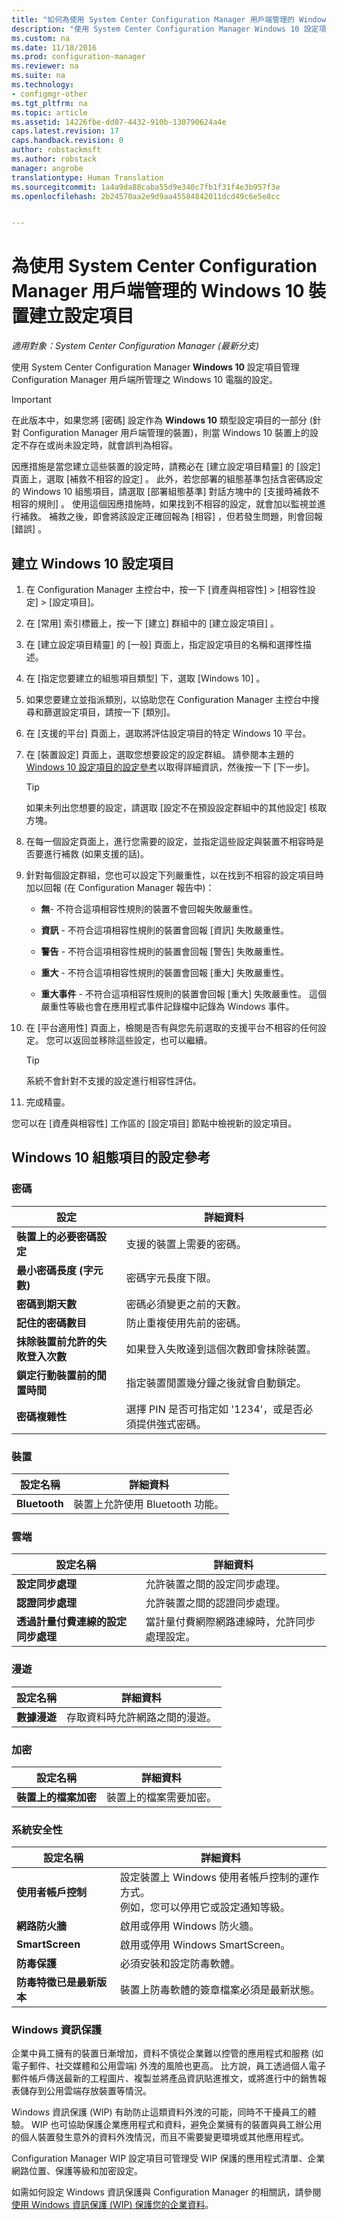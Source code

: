 ```yaml
---
title: "如何為使用 System Center Configuration Manager 用戶端管理的 Windows 10 裝置建立設定項目 | Microsoft Docs"
description: "使用 System Center Configuration Manager Windows 10 設定項目管理 Configuration Manager 用戶端所管理之 Windows 10 電腦的設定。"
ms.custom: na
ms.date: 11/18/2016
ms.prod: configuration-manager
ms.reviewer: na
ms.suite: na
ms.technology:
- configmgr-other
ms.tgt_pltfrm: na
ms.topic: article
ms.assetid: 14226fbe-dd07-4432-910b-130790624a4e
caps.latest.revision: 17
caps.handback.revision: 0
author: robstackmsft
ms.author: robstack
manager: angrobe
translationtype: Human Translation
ms.sourcegitcommit: 1a4a9da88caba55d9e340c7fb1f31f4e3b957f3e
ms.openlocfilehash: 2b24570aa2e9d9aa45584842011dcd49c6e5e8cc


---
```

# <a name="create-configuration-items-for-windows-10-devices-managed-with-the-system-center-configuration-manager-client"></a>為使用 System Center Configuration Manager 用戶端管理的 Windows 10 裝置建立設定項目

*適用對象：System Center Configuration Manager (最新分支)*

使用 System Center Configuration Manager **Windows 10** 設定項目管理 Configuration Manager 用戶端所管理之 Windows 10 電腦的設定。  

> [!IMPORTANT]  
>  在此版本中，如果您將 [密碼] 設定作為 **Windows 10** 類型設定項目的一部分 (針對 Configuration Manager 用戶端管理的裝置)，則當 Windows 10 裝置上的設定不存在或尚未設定時，就會誤判為相容。  
>   
>  因應措施是當您建立這些裝置的設定時，請務必在 [建立設定項目精靈] 的 [設定] 頁面上，選取 [補救不相容的設定]  。 此外，若您部署的組態基準包括含密碼設定的 Windows 10 組態項目，請選取 [部署組態基準] 對話方塊中的 [支援時補救不相容的規則]  。 使用這個因應措施時，如果找到不相容的設定，就會加以監視並進行補救。 補救之後，即會將該設定正確回報為 [相容]  ，但若發生問題，則會回報 [錯誤] 。  

## <a name="create-a-windows-10-configuration-item"></a>建立 Windows 10 設定項目  

1.  在 Configuration Manager 主控台中，按一下 [資產與相容性] > [相容性設定] > [設定項目]。  

3.  在 [常用]  索引標籤上，按一下 [建立]  群組中的 [建立設定項目] 。  

4.  在 [建立設定項目精靈]  的 [一般] 頁面上，指定設定項目的名稱和選擇性描述。  

5.  在 [指定您要建立的組態項目類型] 下，選取 [Windows 10] 。  

6.  如果您要建立並指派類別，以協助您在 Configuration Manager 主控台中搜尋和篩選設定項目，請按一下 [類別]。  

7.  在 [支援的平台] 頁面上，選取將評估設定項目的特定 Windows 10 平台。  

8.  在 [裝置設定] 頁面上，選取您想要設定的設定群組。 請參閱本主題的 [Windows 10 設定項目的設定參考](/sccm/compliance/deploy-use/create-configuration-items-for-windows-10-devices-managed-with-the-client#windows-10-configuration-item-settings-reference)以取得詳細資訊，然後按一下 [下一步]。  

    > [!TIP]  
    >  如果未列出您想要的設定，請選取 [設定不在預設設定群組中的其他設定] 核取方塊。  

9. 在每一個設定頁面上，進行您需要的設定，並指定這些設定與裝置不相容時是否要進行補救 (如果支援的話)。  

10. 針對每個設定群組，您也可以設定下列嚴重性，以在找到不相容的設定項目時加以回報 (在 Configuration Manager 報告中)：  

    -   **無**- 不符合這項相容性規則的裝置不會回報失敗嚴重性。  

    -   **資訊** - 不符合這項相容性規則的裝置會回報 [資訊] 失敗嚴重性。  

    -   **警告** - 不符合這項相容性規則的裝置會回報 [警告] 失敗嚴重性。  

    -   **重大** - 不符合這項相容性規則的裝置會回報 [重大] 失敗嚴重性。  

    -   **重大事件** - 不符合這項相容性規則的裝置會回報 [重大] 失敗嚴重性。 這個嚴重性等級也會在應用程式事件記錄檔中記錄為 Windows 事件。  

11. 在 [平台適用性] 頁面上，檢閱是否有與您先前選取的支援平台不相容的任何設定。 您可以返回並移除這些設定，也可以繼續。  

    > [!TIP]  
    >  系統不會針對不支援的設定進行相容性評估。  

12. 完成精靈。  

 您可以在 [資產與相容性]  工作區的 [設定項目]  節點中檢視新的設定項目。  

##  <a name="windows-10-configuration-item-settings-reference"></a>Windows 10 組態項目的設定參考  

### <a name="password"></a>密碼  

|設定|詳細資料|  
|-------------|-------------|  
|**裝置上的必要密碼設定**|支援的裝置上需要的密碼。|  
|**最小密碼長度 (字元數)**|密碼字元長度下限。|  
|**密碼到期天數**|密碼必須變更之前的天數。|  
|**記住的密碼數目**|防止重複使用先前的密碼。|  
|**抹除裝置前允許的失敗登入次數**|如果登入失敗達到這個次數即會抹除裝置。|  
|**鎖定行動裝置前的閒置時間**|指定裝置閒置幾分鐘之後就會自動鎖定。|  
|**密碼複雜性**|選擇 PIN 是否可指定如 '1234'，或是否必須提供強式密碼。|  

###  <a name="device"></a>裝置  

|設定名稱|詳細資料|  
|------------------|-------------|  
|**Bluetooth**|裝置上允許使用 Bluetooth 功能。|  

### <a name="cloud"></a>雲端  

|設定名稱|詳細資料|  
|------------------|-------------|  
|**設定同步處理**|允許裝置之間的設定同步處理。|  
|**認證同步處理**|允許裝置之間的認證同步處理。|  
|**透過計量付費連線的設定同步處理**|當計量付費網際網路連線時，允許同步處理設定。|  

### <a name="roaming"></a>漫遊  

|設定名稱|詳細資料|  
|------------------|-------------|  
|**數據漫遊**|存取資料時允許網路之間的漫遊。|  

### <a name="encryption"></a>加密  

|設定名稱|詳細資料|  
|------------------|-------------|  
|**裝置上的檔案加密**|裝置上的檔案需要加密。|  

### <a name="system-security"></a>系統安全性  

|設定名稱|詳細資料|  
|------------------|-------------|  
|**使用者帳戶控制**|設定裝置上 Windows 使用者帳戶控制的運作方式。<br />例如，您可以停用它或設定通知等級。|  
|**網路防火牆**|啟用或停用 Windows 防火牆。|  
|**SmartScreen**|啟用或停用 Windows SmartScreen。|  
|**防毒保護**|必須安裝和設定防毒軟體。|  
|**防毒特徵已是最新版本**|裝置上防毒軟體的簽章檔案必須是最新狀態。|  

### <a name="windows-information-protection"></a>Windows 資訊保護

企業中員工擁有的裝置日漸增加，資料不慎從企業難以控管的應用程式和服務 (如電子郵件、社交媒體和公用雲端) 外洩的風險也更高。 比方說，員工透過個人電子郵件帳戶傳送最新的工程圖片、複製並將產品資訊貼進推文，或將進行中的銷售報表儲存到公用雲端存放裝置等情況。

Windows 資訊保護 (WIP) 有助防止這類資料外洩的可能，同時不干擾員工的體驗。 WIP 也可協助保護企業應用程式和資料，避免企業擁有的裝置與員工辦公用的個人裝置發生意外的資料外洩情況，而且不需要變更環境或其他應用程式。

 Configuration Manager WIP 設定項目可管理受 WIP 保護的應用程式清單、企業網路位置、保護等級和加密設定。

如需如何設定 Windows 資訊保護與 Configuration Manager 的相關訊，請參閱[使用 Windows 資訊保護 (WIP) 保護您的企業資料](https://technet.microsoft.com/itpro/windows/keep-secure/protect-enterprise-data-using-wip)。



<!--HONumber=Dec16_HO3-->


